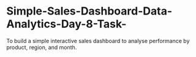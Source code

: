 # Simple-Sales-Dashboard-Data-Analytics-Day-8-Task-
To build a simple interactive sales dashboard to analyse performance by product, region, and month.
